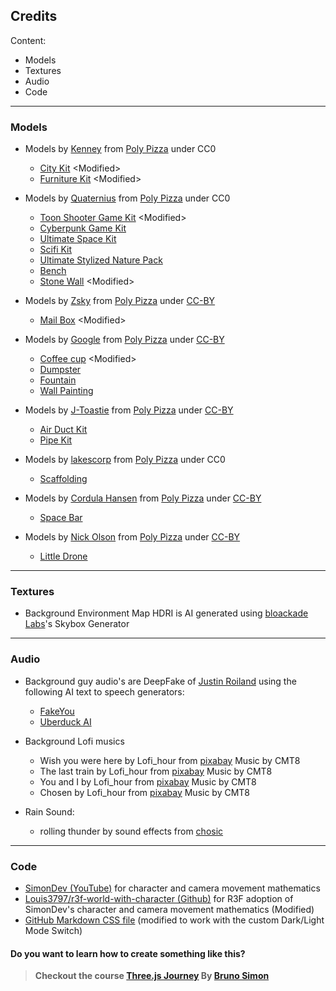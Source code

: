 ## Credits

Content:

- Models
- Textures
- Audio
- Code

---

### Models

- Models by [Kenney](https://poly.pizza/u/Kenney) from [Poly Pizza](https://poly.pizza/) under CC0

  - [City Kit](https://poly.pizza/bundle/City-Kit-0CkvGrBJ0u) \<Modified>
  - [Furniture Kit](https://poly.pizza/bundle/Furniture-Kit-NoG1sEUD1z) \<Modified>

- Models by [Quaternius](https://poly.pizza/u/Quaternius) from [Poly Pizza](https://poly.pizza/) under CC0

  - [Toon Shooter Game Kit](https://poly.pizza/bundle/Toon-Shooter-Game-Kit-qraiSXoAru) \<Modified>
  - [Cyberpunk Game Kit](https://poly.pizza/bundle/Cyberpunk-Game-Kit-Hkfxa8K8zF)
  - [Ultimate Space Kit](https://poly.pizza/bundle/Ultimate-Space-Kit-YWh743lqGX)
  - [Scifi Kit](https://poly.pizza/m/b6otgtfVoe)
  - [Ultimate Stylized Nature Pack](https://poly.pizza/bundle/Ultimate-Stylized-Nature-Pack-zyIyYd9yGr)
  - [Bench](https://poly.pizza/m/jLxjFxFRpw)
  - [Stone Wall](https://poly.pizza/m/tdeAOh3LQV) \<Modified>

- Models by [Zsky](https://poly.pizza/u/Zsky) from [Poly Pizza](https://poly.pizza/) under [CC-BY](https://creativecommons.org/licenses/by/3.0/)

  - [Mail Box](https://poly.pizza/m/VlxwPqpKSZ) \<Modified>

- Models by [Google](https://poly.pizza/u/Poly%20by%20Google) from [Poly Pizza](https://poly.pizza/) under [CC-BY](https://creativecommons.org/licenses/by/3.0/)

  - [Coffee cup](https://poly.pizza/m/fIuM_PW5prV) \<Modified>
  - [Dumpster](https://poly.pizza/m/3F0yCeWeTZP)
  - [Fountain](https://poly.pizza/m/4KKY7CmNe_r)
  - [Wall Painting](https://poly.pizza/m/3dycV-ViQH-)

- Models by [J-Toastie](https://poly.pizza/u/J-Toastie) from [Poly Pizza](https://poly.pizza/) under [CC-BY](https://creativecommons.org/licenses/by/3.0/)

  - [Air Duct Kit](https://poly.pizza/bundle/Air-Duct-Kit-HKcyEL7GVt)
  - [Pipe Kit](https://poly.pizza/bundle/Pipe-Kit-wrJuELDvic)

- Models by [lakescorp](https://poly.pizza/u/lakescorp) from [Poly Pizza](https://poly.pizza/) under CC0

  - [Scaffolding](https://poly.pizza/m/AYQd5RQ8w4)

- Models by [Cordula Hansen](https://poly.pizza/u/Cordula%20Hansen) from [Poly Pizza](https://poly.pizza/) under [CC-BY](https://creativecommons.org/licenses/by/3.0/)
  - [Space Bar](https://poly.pizza/m/4vlKrz5wDOF)

- Models by [Nick Olson](https://poly.pizza/u/Nick%20Olson) from [Poly Pizza](https://poly.pizza/) under [CC-BY](https://creativecommons.org/licenses/by/3.0/)
  - [Little Drone](https://poly.pizza/m/dJ9mjQQqDQJ)

---

### Textures

- Background Environment Map HDRI is AI generated using [bloackade Labs](https://www.blockadelabs.com/)'s Skybox Generator

---

### Audio

- Background guy audio's are DeepFake of [Justin Roiland](https://twitter.com/JustinRoiland) using the following AI text to speech generators:
  - [FakeYou](https://fakeyou.com/)
  - [Uberduck AI](https://uberduck.ai/)

- Background Lofi musics

  - Wish you were here by Lofi_hour from [pixabay](https://pixabay.com/music/beats-wish-you-were-here-118975/) Music by CMT8
  - The last train by Lofi_hour from [pixabay](https://pixabay.com/music/beats-the-last-train-122342/) Music by CMT8
  - You and I by Lofi_hour from [pixabay](https://pixabay.com/music/beats-you-and-i-133401/) Music by CMT8
  - Chosen by Lofi_hour from [pixabay](https://pixabay.com/music/beats-chosen-124434/) Music by CMT8

- Rain Sound:
  - rolling thunder by sound effects from [chosic](https://www.chosic.com/download-audio/54516/)

---

### Code

- [SimonDev (YouTube)](https://www.youtube.com/@simondev758) for character and camera movement mathematics
- [Louis3797/r3f-world-with-character (Github)](https://github.com/Louis3797/r3f-world-with-character) for R3F adoption of SimonDev's character and camera movement mathematics (Modified)
- [GitHub Markdown CSS file](https://github.com/sindresorhus/github-markdown-css/blob/main/github-markdown.css) (modified to work with the custom Dark/Light Mode Switch)

#### Do you want to learn how to create something like this?

> **Checkout the course [Three.js Journey](https://threejs-journey.com/) By [Bruno Simon](https://bruno-simon.com/)**

